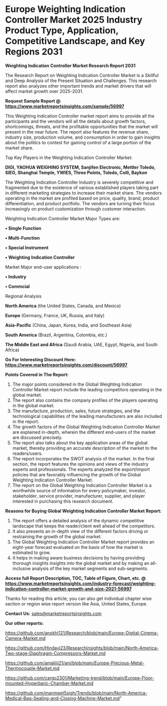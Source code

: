 # Europe Weighting Indication Controller Market 2025 Industry Product Type, Application, Competitive Landscape, and Key Regions 2031

<strong>Weighting Indication Controller Market Research Report 2031</strong>

The Research Report on Weighting Indication Controller Market is a Skillful and Deep Analysis of the Present Situation and Challenges. This research report also analyzes other important trends and market drivers that will affect market growth over 2025-2031.

<strong>Request Sample Report @ <a href=https://www.marketreportsinsights.com/sample/56997>https://www.marketreportsinsights.com/sample/56997</a></strong>

This Weighting Indication Controller market report aims to provide all the participants and the vendors will all the details about growth factors, shortcomings, threats, and the profitable opportunities that the market will present in the near future. The report also features the revenue share, industry size, production volume, and consumption in order to gain insights about the politics to contest for gaining control of a large portion of the market share.

Top Key Players in the Weighting Indication Controller Market:

<strong>DIGI, YAOHUA WEIGHING SYSTEM, Sanjifen Electronic, Mettler Toledo, SIEG, Shanghai Temple, YWIES, Three Points, Toledo, Colli, Baykon</strong>

The Weighting Indication Controller Industry is severely competitive and fragmented due to the existence of various established players taking part in different marketing strategies to increase their market share. The vendors operating in the market are profiled based on price, quality, brand, product differentiation, and product portfolio. The vendors are turning their focus increasingly on product customization through customer interaction.

Weighting Indication Controller Market Major Types are:

<strong>• Single Function

• Multi-Function

• Special Instrument

• Weighting Indication Controller</strong>

Market Major end-user applications :

<strong>• Industry

• Commcial</strong>

Regional Analysis

</u><strong><b>North America</b></strong> (the United States, Canada, and Mexico)

<strong><b>Europe </b></strong>(Germany, France, UK, Russia, and Italy)

<strong><b>Asia-Pacific</b></strong> (China, Japan, Korea, India, and Southeast Asia)

<strong><b>South America</b></strong> (Brazil, Argentina, Colombia, etc.)

<strong><b>The Middle East and Africa</b></strong> (Saudi Arabia, UAE, Egypt, Nigeria, and South Africa)

<strong>Go For Interesting Discount Here: <a href=https://www.marketreportsinsights.com/discount/56997>https://www.marketreportsinsights.com/discount/56997</a></strong>

<strong>Points Covered in The Report:</strong>
<ol>
  <li>The major points considered in the Global Weighting Indication Controller Market report include the leading competitors operating in the global market.</li>
  <li>The report also contains the company profiles of the players operating in the global market.</li>
  <li>The manufacture, production, sales, future strategies, and the technological capabilities of the leading manufacturers are also included in the report.</li>
  <li>The growth factors of the Global Weighting Indication Controller Market are explained in-depth, wherein the different end-users of the market are discussed precisely.</li>
  <li>The report also talks about the key application areas of the global market, thereby providing an accurate description of the market to the readers/users.</li>
  <li>The report incorporates the SWOT analysis of the market. In the final section, the report features the opinions and views of the industry experts and professionals. The experts analyzed the export/import policies that are favorably influencing the growth of the Global Weighting Indication Controller Market.</li>
  <li>The report on the Global Weighting Indication Controller Market is a worthwhile source of information for every policymaker, investor, stakeholder, service provider, manufacturer, supplier, and player interested in purchasing this research document.</li>
</ol>
<strong>Reasons for Buying Global Weighting Indication Controller Market Report:</strong>

<ol>
  <li>The report offers a detailed analysis of the dynamic competitive landscape that keeps the reader/client well ahead of the competitors.</li>
  <li>It also presents an in-depth view of the different factors driving or restraining the growth of the global market.</li>
  <li>The Global Weighting Indication Controller Market report provides an eight-year forecast evaluated on the basis of how the market is estimated to grow.</li>
  <li>It helps in making aware business decisions by having providing thorough insights insights into the global market and by making an all-inclusive analysis of the key market segments and sub-segments.</li>
</ol>
<strong>Access full Report Description, TOC, Table of Figure, Chart, etc. @ <a href=https://www.marketreportsinsights.com/industry-forecast/weighting-indication-controller-market-growth-and-size-2021-56997>https://www.marketreportsinsights.com/industry-forecast/weighting-indication-controller-market-growth-and-size-2021-56997</a></strong>


Thanks for reading this article; you can also get individual chapter wise section or region wise report version like Asia, United States, Europe.

<strong>Contact Us:</strong>
sales@marketreportsinsights.com

<strong>Our other reports:</strong>

<a href=https://github.com/anokhi121/Research/blob/main/Europe-Digital-Cinema-Camera-Market.md>https://github.com/anokhi121/Research/blob/main/Europe-Digital-Cinema-Camera-Market.md</a>

<a href=https://github.com/Hindavi23/Researchinsights/blob/main/North-America-Two-stage-Diaphragm-Compressors-Market.md>https://github.com/Hindavi23/Researchinsights/blob/main/North-America-Two-stage-Diaphragm-Compressors-Market.md</a>

<a href=https://github.com/anjaliiii21/ani/blob/main/Europe-Precious-Metal-Thermocouple-Market.md>https://github.com/anjaliiii21/ani/blob/main/Europe-Precious-Metal-Thermocouple-Market.md</a>

<a href=https://github.com/cargo2301/Marketing-trend/blob/main/Europe-Floor-mounted-Hyperbaric-Chamber-Market.md>https://github.com/cargo2301/Marketing-trend/blob/main/Europe-Floor-mounted-Hyperbaric-Chamber-Market.md</a>

<a href=https://github.com/manmeet5sigh/Trends/blob/main/North-America-Medical-Bag-Sealing-and-Closing-Machine-Market.md>https://github.com/manmeet5sigh/Trends/blob/main/North-America-Medical-Bag-Sealing-and-Closing-Machine-Market.md</a>"
